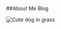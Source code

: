 ##About Me Blog

![Cute dog in grass](https://ethanstowe.github.io/Ethan-Stowe-CNU/images/moingrass.jpg)
